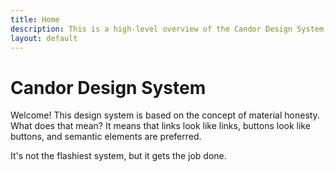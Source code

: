 ```yaml
---
title: Home
description: This is a high-level overview of the Candor Design System, a minimal design system that's all about material honesty.
layout: default
---
```


# Candor Design System

Welcome! This design system is based on the concept of material honesty. What does that mean? It means that links look like links, buttons look like buttons, and semantic elements are preferred.

It's not the flashiest system, but it gets the job done.

